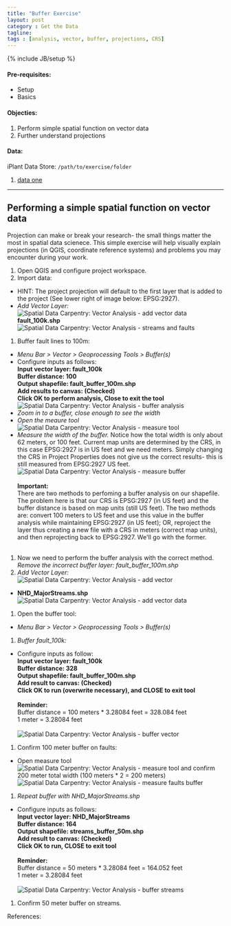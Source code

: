 ```yaml
---
title: "Buffer Exercise"
layout: post
category : Get the Data
tagline: 
tags : [analysis, vector, buffer, projections, CRS]
---
```


{% include JB/setup %}

#### Pre-requisites:

- Setup
- Basics

#### Objecties: 

1. Perform simple spatial function on vector data
2. Further understand projections

#### Data:

iPlant Data Store: ``/path/to/exercise/folder``

1. [data one](link-to-data-one) 

----

## Performing a simple spatial function on vector data

Projection can make or break your research- the small things matter the most in spatial data scienece. This simple exercise will help visually explain projections (in QGIS, coordinate reference systems) and problems you may encounter during your work.

 1. Open QGIS and configure project workspace.
 1. Import data:
   * HINT: The project projection will default to the first layer that is added to the project (See lower right of image below: EPSG:2927).
   * <em>Add Vector Layer: </em>![Spatial Data Carpentry: Vector Analysis - add vector data]({{BASE_PATH}}{{ASSET_PATH}}/images/add-vector.png)<br>**fault_100k.shp**<br>
   ![Spatial Data Carpentry: Vector Analysis - streams and faults]({{BASE_PATH}}{{ASSET_PATH}}/images/vector-analysis-3.png)
 1. Buffer fault lines to 100m:
   * <em>Menu Bar > Vector > Geoprocessing Tools > Buffer(s)</em>
   * Configure inputs as follows:<br>**Input vector layer: fault_100k<br>Buffer distance: 100<br>Output shapefile: fault_buffer_100m.shp<br>Add results to canvas: (Checked)<br>Click OK to perform analysis, Close to exit the tool**<br>
   ![Spatial Data Carpentry: Vector Analysis - buffer analysis]({{BASE_PATH}}{{ASSET_PATH}}/images/vector-analysis-4.png)
   * <em>Zoom in to a buffer, close enough to see the width</em>
   * <em>Open the meaure tool</em> ![Spatial Data Carpentry: Vector Analysis - measure tool]({{BASE_PATH}}{{ASSET_PATH}}/images/measure-tool.png)
   * <em>Measure the width of the buffer.</em> Notice how the total width is only about 62 meters, or 100 feet. Current map units are determined by the CRS, in this case EPSG:2927 is in US feet and we need meters. Simply changing the CRS in Project Properties does not give us the correct results- this is still measured from EPSG:2927 US feet.<br>
   ![Spatial Data Carpentry: Vector Analysis - measure buffer]({{BASE_PATH}}{{ASSET_PATH}}/images/vector-analysis-measure-tool-2.png)<br><br>**Important:**<br>There are two methods to perfoming a buffer analysis on our shapefile. The problem here is that our CRS is EPSG:2927 (in US feet) and the buffer distance is based on map units (still US feet). The two methods are: convert 100 meters to US feet and use this value in the buffer analysis while maintaining EPSG:2927 (in US feet); OR, reproject the layer thus creating a new file with a CRS in meters (correct map units), and then reprojecting back to EPSG:2927. We'll go with the former.<br><br>
 1. Now we need to perform the buffer analysis with the correct method. <em>Remove the incorrect buffer layer: fault_buffer_100m.shp</em>
 1. <em>Add Vector Layer: </em>![Spatial Data Carpentry: Vector Analysis - add vector]({{BASE_PATH}}{{ASSET_PATH}}/images/add-vector.png)
   * **NHD_MajorStreams.shp<br>**
  ![Spatial Data Carpentry: Vector Analysis - add vector data]({{BASE_PATH}}{{ASSET_PATH}}/images/vector-analysis-5.png)
 1. Open the buffer tool: 
   * <em>Menu Bar > Vector > Geoprocessing Tools > Buffer(s)</em>
 1. <em>Buffer fault_100k:</em>
   * Configure inputs as follow:<br>**Input vector layer: fault_100k<br>Buffer distance: 328<br>Output shapefile: fault_buffer_100m.shp<br>Add result to canvas: (Checked)<br>Click OK to run (overwrite necessary), and CLOSE to exit tool**<br><br>**Reminder:**<br>Buffer distance = 100 meters * 3.28084 feet = 328.084 feet<br> 1 meter = 3.28084 feet<br><br>
   ![Spatial Data Carpentry: Vector Analysis - buffer vector]({{BASE_PATH}}{{ASSET_PATH}}/images/vector-analysis-6.png)
 1. Confirm 100 meter buffer on faults:
   * Open measure tool ![Spatial Data Carpentry: Vector Analysis - measure tool]({{BASE_PATH}}{{ASSET_PATH}}/images/measure-tool.png) and confirm 200 meter total width (100 meters * 2 = 200 meters)<br>
   ![Spatial Data Carpentry: Vector Analysis - measure faults buffer]({{BASE_PATH}}{{ASSET_PATH}}/images/vector-analysis-7.png)
 1. <em>Repeat buffer with NHD_MajorStreams.shp</em>
   * Configure inputs as follows:<br>**Input vector layer: NHD_MajorStreams<br>Buffer distance: 164<br>Output shapefile: streams_buffer_50m.shp<br>Add result to canvas: (Checked)<br>Click OK to run, CLOSE to exit tool**<br><br>**Reminder:**<br>Buffer distance = 50 meters * 3.28084 feet = 164.052 feet<br> 1 meter = 3.28084 feet<br><br>
   ![Spatial Data Carpentry: Vector Analysis - buffer streams]({{BASE_PATH}}{{ASSET_PATH}}/images/vector-analysis-8.png)
 1. Confirm 50 meter buffer on streams.


References: 

[^1]: [http://qgis.org](http://www.qgis.org)

[^2]: [http://docs.qgis.org/2.6/en/docs/index.html](http://docs.qgis.org/2.6/en/docs/index.html)

[^3]: [http://www.gdal.org/gdal_rasterize.html](http://www.gdal.org/gdal_rasterize.html)
